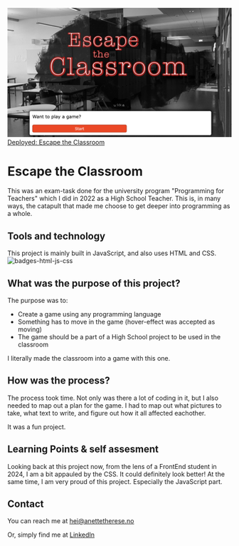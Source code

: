 


![App Screenshot](https://github.com/elanetto/portfolio/blob/main/assets/images/portfolio/escape-the-classroom.png?raw=true)
[Deployed: Escape the Classroom](https://elanetto.github.io/escape_game/index.html)


# Escape the Classroom
This was an exam-task done for the university program "Programming for Teachers" which I did in 2022 as a High School Teacher.
This is, in many ways, the catapult that made me choose to get deeper into programming as a whole.


## Tools and technology
This project is mainly built in JavaScript, and also uses HTML and CSS.
![badges-html-js-css](https://github.com/elanetto/elanetto.github.io/assets/101054274/2e23833e-e1f7-486c-88a9-a0c0d8a4f71c)


## What was the purpose of this project?
The purpose was to:
- Create a game using any programming language
- Something has to move in the game (hover-effect was accepted as moving)
- The game should be a part of a High School project to be used in the classroom

I literally made the classroom into a game with this one.

## How was the process?
The process took time. Not only was there a lot of coding in it, but I also needed to map out a plan for the game.
I had to map out what pictures to take, what text to write, and figure out how it all affected eachother.

It was a fun project.

## Learning Points & self assesment
Looking back at this project now, from the lens of a FrontEnd student in 2024, I am a bit appauled by the CSS. It could definitely look better!
At the same time, I am very proud of this project. Especially the JavaScript part.

## Contact
You can reach me at hei@anettetherese.no

Or, simply find me at [LinkedIn](https://www.linkedin.com/in/anettetherese/)

